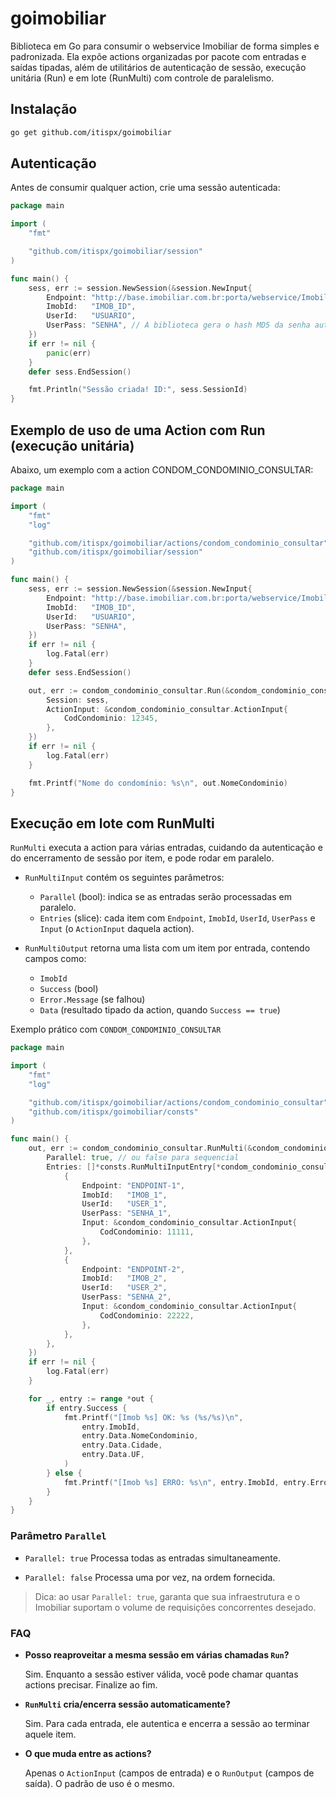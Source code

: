 # goimobiliar

Biblioteca em Go para consumir o webservice Imobiliar de forma simples e padronizada.
Ela expõe actions organizadas por pacote com entradas e saídas tipadas, além de utilitários de autenticação de sessão, execução unitária (Run) e em lote (RunMulti) com controle de paralelismo.

## Instalação

```bash
go get github.com/itispx/goimobiliar
```

## Autenticação

Antes de consumir qualquer action, crie uma sessão autenticada:

```go
package main

import (
	"fmt"

	"github.com/itispx/goimobiliar/session"
)

func main() {
	sess, err := session.NewSession(&session.NewInput{
		Endpoint: "http://base.imobiliar.com.br:porta/webservice/Imobiliar2",
		ImobId:   "IMOB_ID",
		UserId:   "USUARIO",
		UserPass: "SENHA", // A biblioteca gera o hash MD5 da senha automaticamente
	})
	if err != nil {
		panic(err)
	}
	defer sess.EndSession()

	fmt.Println("Sessão criada! ID:", sess.SessionId)
}
```

## Exemplo de uso de uma Action com Run (execução unitária)

Abaixo, um exemplo com a action CONDOM_CONDOMINIO_CONSULTAR:

```go
package main

import (
	"fmt"
	"log"

	"github.com/itispx/goimobiliar/actions/condom_condominio_consultar"
	"github.com/itispx/goimobiliar/session"
)

func main() {
	sess, err := session.NewSession(&session.NewInput{
		Endpoint: "http://base.imobiliar.com.br:porta/webservice/Imobiliar2",
		ImobId:   "IMOB_ID",
		UserId:   "USUARIO",
		UserPass: "SENHA",
	})
	if err != nil {
		log.Fatal(err)
	}
	defer sess.EndSession()

	out, err := condom_condominio_consultar.Run(&condom_condominio_consultar.RunInput{
		Session: sess,
		ActionInput: &condom_condominio_consultar.ActionInput{
			CodCondominio: 12345,
		},
	})
	if err != nil {
		log.Fatal(err)
	}

	fmt.Printf("Nome do condomínio: %s\n", out.NomeCondominio)
}
```

## Execução em lote com RunMulti

`RunMulti` executa a action para várias entradas, cuidando da autenticação e do encerramento de sessão por item, e pode rodar em paralelo.

- `RunMultiInput` contém os seguintes parâmetros:

  - `Parallel` (bool): indica se as entradas serão processadas em paralelo.
  - `Entries` (slice): cada item com `Endpoint`, `ImobId`, `UserId`, `UserPass` e `Input` (o `ActionInput` daquela action).

- `RunMultiOutput` retorna uma lista com um item por entrada, contendo campos como:
  - `ImobId`
  - `Success` (bool)
  - `Error.Message` (se falhou)
  - `Data` (resultado tipado da action, quando `Success == true`)

Exemplo prático com `CONDOM_CONDOMINIO_CONSULTAR`

```go
package main

import (
	"fmt"
	"log"

	"github.com/itispx/goimobiliar/actions/condom_condominio_consultar"
	"github.com/itispx/goimobiliar/consts"
)

func main() {
	out, err := condom_condominio_consultar.RunMulti(&condom_condominio_consultar.RunMultiInput{
		Parallel: true, // ou false para sequencial
		Entries: []*consts.RunMultiInputEntry[*condom_condominio_consultar.ActionInput]{
			{
				Endpoint: "ENDPOINT-1",
				ImobId:   "IMOB_1",
				UserId:   "USER_1",
				UserPass: "SENHA_1",
				Input: &condom_condominio_consultar.ActionInput{
					CodCondominio: 11111,
				},
			},
			{
				Endpoint: "ENDPOINT-2",
				ImobId:   "IMOB_2",
				UserId:   "USER_2",
				UserPass: "SENHA_2",
				Input: &condom_condominio_consultar.ActionInput{
					CodCondominio: 22222,
				},
			},
		},
	})
	if err != nil {
		log.Fatal(err)
	}

	for _, entry := range *out {
		if entry.Success {
			fmt.Printf("[Imob %s] OK: %s (%s/%s)\n",
				entry.ImobId,
				entry.Data.NomeCondominio,
				entry.Data.Cidade,
				entry.Data.UF,
			)
		} else {
			fmt.Printf("[Imob %s] ERRO: %s\n", entry.ImobId, entry.Error.Message)
		}
	}
}
```

### Parâmetro `Parallel`

- `Parallel: true`
  Processa todas as entradas simultaneamente.

- `Parallel: false`
  Processa uma por vez, na ordem fornecida.

> Dica: ao usar `Parallel: true`, garanta que sua infraestrutura e o Imobiliar suportam o volume de requisições concorrentes desejado.

### FAQ

- **Posso reaproveitar a mesma sessão em várias chamadas `Run`?**

  Sim. Enquanto a sessão estiver válida, você pode chamar quantas actions precisar. Finalize ao fim.

- **`RunMulti` cria/encerra sessão automaticamente?**

  Sim. Para cada entrada, ele autentica e encerra a sessão ao terminar aquele item.

- **O que muda entre as actions?**

  Apenas o `ActionInput` (campos de entrada) e o `RunOutput` (campos de saída). O padrão de uso é o mesmo.
